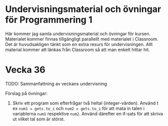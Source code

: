 # Undervisningsmaterial och övningar för Programmering 1

Här kommer jag samla undervisningsmaterial och övningar för kursen. Materialet kommer finnas tillgängligt parallellt med materialet i Classroom. Det är huvudsakligen tänkt som en extra resurs för undervisningen. Allt material kommer att länkas från Classroom så att man enkelt hittar hit.

# Vecka 36

TODO: Sammanfattning av veckans undervisning

Förslag på övningar:

  1. Skriv ett program som efterfrågar två heltal (integer-värden). Använd t ex `num1 = gets.to_i` och `num2 = gets.to_i` för att mata in talen i variablerna `num1` respektive `num2`. Använd därefter en if-sats för att skriva ut vilket tal som är störst.
